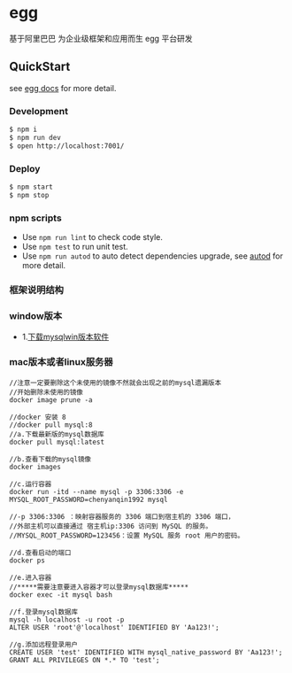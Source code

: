 # egg
基于阿里巴巴 为企业级框架和应用而生 egg 平台研发 


## QuickStart

<!-- add docs here for user -->

see [egg docs][egg] for more detail.

### Development

```bash
$ npm i
$ npm run dev
$ open http://localhost:7001/
```

### Deploy

```bash
$ npm start
$ npm stop
```

### npm scripts

- Use `npm run lint` to check code style.
- Use `npm test` to run unit test.
- Use `npm run autod` to auto detect dependencies upgrade, see [autod](https://www.npmjs.com/package/autod) for more detail.


[egg]: https://eggjs.org


### 框架说明结构

### window版本
-   1.[下载mysqlwin版本软件](https://pan.baidu.com/s/1PuMt7VaUV2qSwf0GsfMuHA)

### mac版本或者linux服务器

```
//注意一定要删除这个未使用的镜像不然就会出现之前的mysql遗漏版本
//开始删除未使用的镜像
docker image prune -a

//docker 安装 8
//docker pull mysql:8 
//a.下载最新版的mysql数据库 
docker pull mysql:latest 

//b.查看下载的mysql镜像 
docker images

//c.运行容器
docker run -itd --name mysql -p 3306:3306 -e MYSQL_ROOT_PASSWORD=chenyanqin1992 mysql

//-p 3306:3306 ：映射容器服务的 3306 端口到宿主机的 3306 端口，
//外部主机可以直接通过 宿主机ip:3306 访问到 MySQL 的服务。
//MYSQL_ROOT_PASSWORD=123456：设置 MySQL 服务 root 用户的密码。

//d.查看启动的端口
docker ps 

//e.进入容器 
//*****需要注意要进入容器才可以登录mysql数据库*****
docker exec -it mysql bash

//f.登录mysql数据库
mysql -h localhost -u root -p
ALTER USER 'root'@'localhost' IDENTIFIED BY 'Aa123!';

//g.添加远程登录用户
CREATE USER 'test' IDENTIFIED WITH mysql_native_password BY 'Aa123!';
GRANT ALL PRIVILEGES ON *.* TO 'test';
```